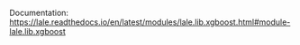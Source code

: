 Documentation: https://lale.readthedocs.io/en/latest/modules/lale.lib.xgboost.html#module-lale.lib.xgboost

